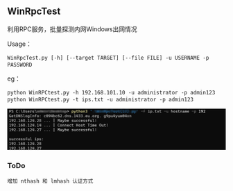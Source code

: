 ## WinRpcTest

利用RPC服务，批量探测内网Windows出网情况



Usage：

```
WinRpcTest.py [-h] [--target TARGET] [--file FILE] -u USERNAME -p PASSWORD
```

eg：

```
python WinRPCtest.py -h 192.168.101.10 -u administrator -p admin123
python WinRPCtest.py -t ips.txt -u administrator -p admin123
```



![image-20220306132419496](media/README/image-20220306132419496.png)

### ToDo

```
增加 nthash 和 lmhash 认证方式
```





